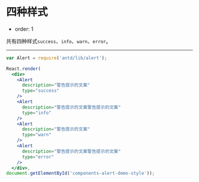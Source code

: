 # 四种样式

- order: 1

共有四种样式`success`、`info`、`warn`、`error`。

---

````jsx
var Alert = require('antd/lib/alert');

React.render(
  <div>
    <Alert
      description="警告提示的文案"
      type="success"
    />
    <Alert
      description="警告提示的文案警告提示的文案"
      type="info"
    />
    <Alert
      description="警告提示的文案"
      type="warn"
    />
    <Alert
      description="警告提示的文案警告提示的文案"
      type="error"
    />
  </div>,
document.getElementById('components-alert-demo-style'));
````
